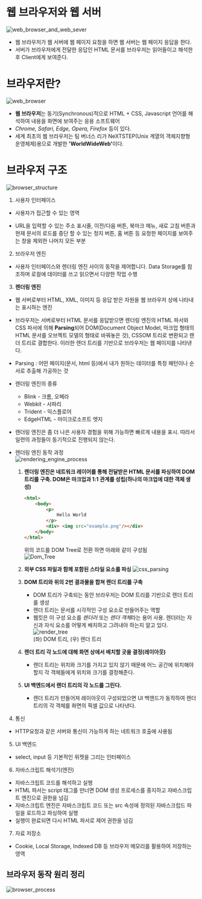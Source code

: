 # 웹 브라우저와 웹 서버

![web_browser_and_web_sever](https://media.vlpt.us/images/devegg/post/3e59600f-47be-4385-b6f7-23089a690ba6/image.png)  
* 웹 브라우저가 웹 서버에 웹 페이지 요청을 하면 웹 서버는 웹 페이지 응답을 한다.
* 서버가 브라우저에게 전달한 응답인 HTML 문서를 브라우저는 읽어들이고 해석한 후 Client에게 보여준다.

# 브라우저란?

![web_browser](https://i.pcmag.com/imagery/roundups/03gXNuxiiy22Rd9583sPojG-1.fit_lim.size_850x490.v1614012534.jpg)    
* **웹 브라우저**는 동기(Synchronous)적으로 HTML + CSS, Javascript 언어를 해석하여 내용을 화면에 보여주는 응용 소프트웨어  
* <i>Chrome, Safari, Edge, Opera, Firefox</i> 등이 있다.  
* 세계 최초의 웹 브라우저는 팀 버너스 리가 NeXTSTEP(Unix 계열의 객체지향형 운영체제)용으로 개발한 <strong>'WorldWideWeb'</strong>이다.  

# 브라우저 구조

![browser_structure](https://img1.daumcdn.net/thumb/R1280x0/?scode=mtistory2&fname=https%3A%2F%2Fblog.kakaocdn.net%2Fdn%2FRYadO%2Fbtrb82lgpwU%2F9nSSKSKfgpnwI2KKkxf4w1%2Fimg.png)    

1. 사용자 인터페이스
* 사용자가 접근할 수 있는 영역

* URL을 입력할 수 있는 주소 표시줄, 이전/다음 버튼, 북마크 메뉴, 새로 고침 버튼과 현재 문서의 로드를 중단 할 수 있는 정지 버튼, 홈 버튼 등 요청한 페이지를 보여주는 창을 제외한 나머지 모든 부분
  
2. 브라우저 엔진
* 사용자 인터페이스와 렌더링 엔진 사이의 동작을 제어합니다. Data Storage를 참조하며 로컬에 데이터를 쓰고 읽으면서 다양한 작업 수행  
  
3. **렌더링 엔진**

* 웹 서버로부터 HTML, XML, 이미지 등 응답 받은 자원을 웹 브라우저 상에 나타내는 표시하는 엔진  

* 브라우저는 서버로부터 HTML 문서를 응답받으면 렌더링 엔진의 HTML 파서와 CSS 파서에 의해 **Parsing**되어 DOM(Document Object Model, 마크업 형태의 HTML 문서를 오브젝트 모델의 형태로 바꿔놓은 것), CSSOM 트리로 변환되고 렌더 트리로 결합한다. 이러한 렌더 트리를 기반으로 브라우저는 웹 페이지를 나타낸다.  

* Parsing : 어떤 페이지(문서, html 등)에서 내가 원하는 데이터를 특정 패턴이나 순서로 추출해 가공하는 것

* 렌더링 엔진의 종류
  - Blink - 크롬, 오페라
  - Webkit - 사파리
  - Trident - 익스플로어
  - EdgeHTML - 마이크로소프트 엣지  

* 렌더링 엔진은 좀 더 나은 사용자 경험을 위해 가능하면 빠르게 내용을 표시. 따라서 일련의 과정들이 동기적으로 진행되지 않는다.

* 렌더링 엔진 동작 과정  
    ![rendering_engine_process](https://img1.daumcdn.net/thumb/R1280x0/?scode=mtistory2&fname=https%3A%2F%2Fblog.kakaocdn.net%2Fdn%2FWbcmc%2Fbtrb2ccbSyK%2F2TYYpp5TvLFkdVbSYFIq3K%2Fimg.png)    
    1. **렌더링 엔진은 네트워크 레이어를 통해 전달받은 HTML 문서를 파싱하여 DOM 트리를 구축. DOM은 마크업과 1:1 관계를 성립(하나의 마크업에 대한 객체 생성)**  
        ```html
        <html>
            <body>
                <p>
                    Hello World
                </p>
                <div> <img src="example.png"/></div>
            </body>
        </html>
        ```  
        위의 코드를 DOM Tree로 전환 하면 아래와 같이 구성됨  
        ![Dom_Tree](https://www.html5rocks.com/en/tutorials/internals/howbrowserswork/image015.png)  
    
    2. **외부 CSS 파일과 함께 포함된 스타일 요소를 파싱**
        ![css_parsing](https://img1.daumcdn.net/thumb/R1280x0/?scode=mtistory2&fname=https%3A%2F%2Fblog.kakaocdn.net%2Fdn%2FbKJnUb%2Fbtrb8f6gRKU%2FDn4wpPKW6FVseOKdgGdZQK%2Fimg.png)  
    
    3. **DOM 트리와 위의 2번 결과물을 합쳐 렌더 트리를 구축**
        - DOM 트리가 구축되는 동안 브라우저는 DOM 트리를 기반으로 렌더 트리를 생성
        - 렌더 트리는 문서를 시각적인 구성 요소로 만들어주는 역할
        - 웹킷은 이 구성 요소를 *렌더러* 또는 *렌더 객체*라는 용어 사용. 렌더러는 자신과 자식 요소를 어떻게 배치하고 그려내야 하는지 알고 있다.  
        ![render_tree](https://img1.daumcdn.net/thumb/R1280x0/?scode=mtistory2&fname=https%3A%2F%2Fblog.kakaocdn.net%2Fdn%2Fw1mw9%2Fbtrb22G73FB%2FGONnhHT7sUdPL7TuCK2WG0%2Fimg.png)    
        (좌) DOM 트리, (우) 렌더 트리  
    
    4. **렌더 트리 각 노드에 대해 화면 상에서 배치할 곳을 결정(레이아웃)**
        - 렌더 트리는 위치와 크기를 가지고 있지 않기 때문에 어느 공간에 위치해야 할지 각 객체들에게 위치와 크기를 결정해준다.
    
    5. **UI 백엔드에서 렌더 트리의 각 노드를 그린다.**
        - 렌더 트리가 만들어져 레이아웃이 구성되었으면 UI 백엔드가 동작하여 렌더 트리의 각 객체를 화면의 픽셀 값으로 나타낸다.  

4. 통신
 
* HTTP요청과 같은 서버와 통신이 가능하게 하는 네트워크 호출에 사용됨

5. UI 백엔드
* select, input 등 기본적인 위젯을 그리는 인터페이스

6. 자바스크립트 해석기(엔진)
* 자바스크립트 코드를 해석하고 실행
* HTML 파서는 script 태그를 만너면 DOM 생성 프로세스를 중지하고 자바스크립트 엔진으로 권한을 넘김
* 자바스크립트 엔진은 자바스크립트 코드 또는 src 속성에 정의된 자바스크립드 파일을 로드하고 파싱하여 실행
* 실행이 완료되면 다시 HTML 파서로 제어 권한을 넘김

7. 자료 저장소
* Cookie, Local Storage, Indexed DB 등 브라우저 메모리를 활용하여 저장하는 영역

## 브라우저 동작 원리 정리
![browser_process](https://img1.daumcdn.net/thumb/R1920x0/?scode=mtistory2&fname=https%3A%2F%2Fblog.kakaocdn.net%2Fdn%2FAx7cR%2Fbtrb1qH7RCh%2F5P6KFuOtPDeS41cLbalPLk%2Fimg.png)  
